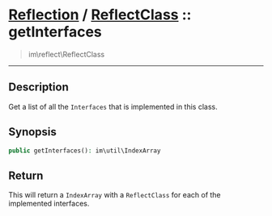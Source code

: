 # [Reflection](reflect.md) / [ReflectClass](reflect-ReflectClass.md) :: getInterfaces
 > im\reflect\ReflectClass
____

## Description
Get a list of all the `Interfaces` that is implemented in this class.

## Synopsis
```php
public getInterfaces(): im\util\IndexArray
```

## Return
This will return a `IndexArray` with a `ReflectClass`
for each of the implemented interfaces.
